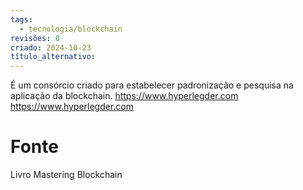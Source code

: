 ```yaml
---
tags:
  - tecnologia/blockchain
revisões: 0
criado: 2024-10-23
título_alternativo:
---
```

É um consórcio criado para estabelecer padronização e pesquisa na aplicação da blockchain.
https://www.hyperlegder.com
https://www.hyperlegder.com
# Fonte
Livro Mastering Blockchain